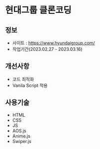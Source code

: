 # 현대그룹 클론코딩

## 정보

- 사이트 : https://www.hyundaigroup.com/
- 작업기간(2023.02.27 - 2023.03.16)

## 개선사항

- 코드 최적화
- Vanila Script 적용

## 사용기술

- HTML
- CSS
- JS
- AOS.js
- Anime.js
- Swiper.js
